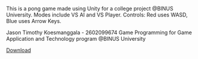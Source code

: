 This is a pong game made using Unity for a college project @BINUS University.
Modes include VS AI and VS Player.
Controls:
Red uses WASD, Blue uses Arrow Keys.

Jason Timothy Koesmanggala - 2602099674
Game Programming for Game Application and Technology program @BINUS University

[Download](https://drive.google.com/file/d/12gHAh9u8weZqX8TgX53AL_gXVIHKq7Jn/view?usp=sharing)
